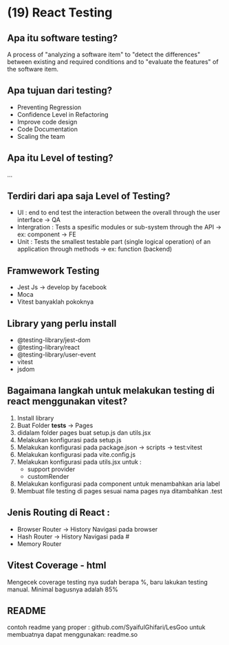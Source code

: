 # (19) React Testing 

## Apa itu software testing?
A process of "analyzing a software item" to "detect the differences" between existing and required conditions and to "evaluate the features" of the software item.

## Apa tujuan dari testing?
- Preventing Regression
- Confidence Level in Refactoring
- Improve code design
- Code Documentation
- Scaling the team

## Apa itu Level of testing? 
...

## Terdiri dari apa saja Level of Testing?
- UI : end to end test the interaction between the overall through the user interface -> QA
- Intergration : Tests a spesific modules or sub-system through the API -> ex: component -> FE
- Unit : Tests the smallest testable part (single logical operation) of an application through methods -> ex: function (backend)

## Framwework Testing
- Jest Js -> develop by facebook
- Moca
- Vitest
banyaklah pokoknya 

## Library yang perlu install
- @testing-library/jest-dom 
- @testing-library/react
- @testing-library/user-event
- vitest
- jsdom

## Bagaimana langkah untuk melakukan testing di react menggunakan vitest?
1. Install library
2. Buat Folder __tests__ -> Pages
3. didalam folder pages buat setup.js dan utils.jsx
4. Melakukan konfigurasi pada setup.js
5. Melakukan konfigurasi pada package.json -> scripts -> test:vitest
6. Melakukan konfigurasi pada vite.config.js 
7. Melakukan konfigurasi pada utils.jsx untuk :
   - support provider
   - customRender
8. Melakukan konfigurasi pada component untuk menambahkan aria label 
9. Membuat file testing di pages sesuai nama pages nya ditambahkan .test

## Jenis Routing di React :
- Browser Router -> History Navigasi pada browser
- Hash Router -> History Navigasi pada #
- Memory Router

## Vitest Coverage - html
Mengecek coverage testing nya sudah berapa  %, baru lakukan testing manual. 
Minimal bagusnya adalah 85%

## README
contoh readme yang proper : github.com/SyaifulGhifari/LesGoo
untuk membuatnya dapat menggunakan:  readme.so